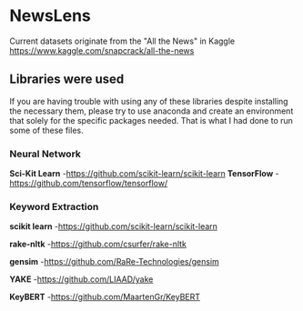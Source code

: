# NewsLens
Current datasets originate from the "All the News" in Kaggle
https://www.kaggle.com/snapcrack/all-the-news

## Libraries were used
If you are having trouble with using any of these libraries despite installing the necessary them, please try to use anaconda and create an environment that solely for the specific packages needed. That is what I had done to run some of these files.

### Neural Network
**Sci-Kit Learn**
-https://github.com/scikit-learn/scikit-learn
**TensorFlow**
-https://github.com/tensorflow/tensorflow/
### Keyword Extraction
**scikit learn**
-https://github.com/scikit-learn/scikit-learn

**rake-nltk**
-https://github.com/csurfer/rake-nltk

**gensim**
-https://github.com/RaRe-Technologies/gensim

**YAKE**
-https://github.com/LIAAD/yake

**KeyBERT**
-https://github.com/MaartenGr/KeyBERT